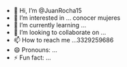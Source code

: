 - 👋 Hi, I’m @JuanRocha15
- 👀 I’m interested in ... conocer mujeres 
- 🌱 I’m currently learning ...
- 💞️ I’m looking to collaborate on ...
- 📫 How to reach me ...3329259686
- 😄 Pronouns: ...
- ⚡ Fun fact: ...

<!---
JuanRocha15/JuanRocha15 is a ✨ special ✨ repository because its `README.md` (this file) appears on your GitHub profile.
You can click the Preview link to take a look at your changes.
--->
